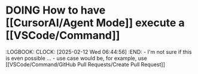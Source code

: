 # DOING How to have [[CursorAI/Agent Mode]] execute a [[VSCode/Command]]
:LOGBOOK:
CLOCK: [2025-02-12 Wed 06:44:56]
:END:
	- I'm not sure if this is even possible ...
	- use case would be, for example, use [[VSCode/Command/GitHub Pull Requests/Create Pull Request]]